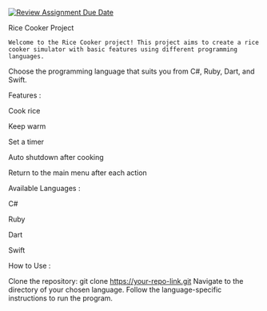 [![Review Assignment Due Date](https://classroom.github.com/assets/deadline-readme-button-24ddc0f5d75046c5622901739e7c5dd533143b0c8e959d652212380cedb1ea36.svg)](https://classroom.github.com/a/PHq8Kfj_)

Rice Cooker Project


    Welcome to the Rice Cooker project! This project aims to create a rice cooker simulator with basic features using different programming languages. 

Choose the programming language that suits you from C#, Ruby, Dart, and Swift.

Features :

  Cook rice 

  Keep warm

  Set a timer

  Auto shutdown after cooking

  Return to the main menu after each action

Available Languages :

  C#

  Ruby

  Dart

  Swift

How to Use :

Clone the repository: git clone https://your-repo-link.git
Navigate to the directory of your chosen language.
Follow the language-specific instructions to run the program.
